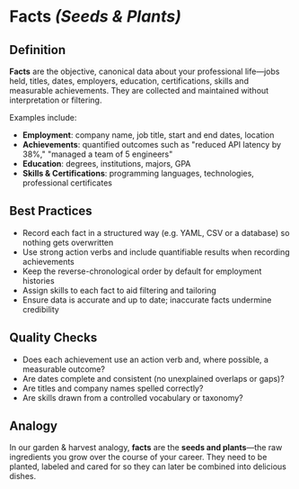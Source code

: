 # Facts *(Seeds & Plants)*

## Definition

**Facts** are the objective, canonical data about your professional life—jobs held, titles, dates, employers, education, certifications, skills and measurable achievements. They are collected and maintained without interpretation or filtering.

Examples include:

- **Employment**: company name, job title, start and end dates, location
- **Achievements**: quantified outcomes such as "reduced API latency by 38%," "managed a team of 5 engineers"
- **Education**: degrees, institutions, majors, GPA
- **Skills & Certifications**: programming languages, technologies, professional certificates

## Best Practices

- Record each fact in a structured way (e.g. YAML, CSV or a database) so nothing gets overwritten
- Use strong action verbs and include quantifiable results when recording achievements
- Keep the reverse-chronological order by default for employment histories
- Assign skills to each fact to aid filtering and tailoring
- Ensure data is accurate and up to date; inaccurate facts undermine credibility

## Quality Checks

- Does each achievement use an action verb and, where possible, a measurable outcome?
- Are dates complete and consistent (no unexplained overlaps or gaps)?
- Are titles and company names spelled correctly?
- Are skills drawn from a controlled vocabulary or taxonomy?

## Analogy

In our garden & harvest analogy, **facts** are the **seeds and plants**—the raw ingredients you grow over the course of your career. They need to be planted, labeled and cared for so they can later be combined into delicious dishes.